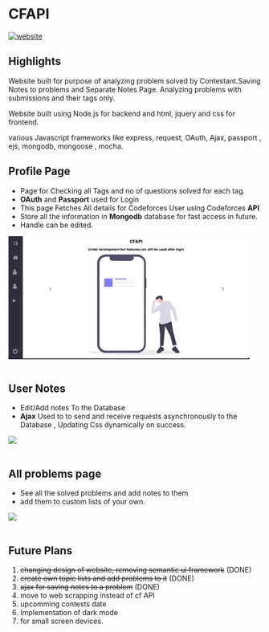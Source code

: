 # CFAPI


[![website](https://img.shields.io/badge/cpsave-Link%20To%20The%20website-red)](http://cpsave.herokuapp.com/)

## Highlights

Website built for purpose of analyzing problem solved by Contestant.Saving Notes to problems and Separate Notes Page. Analyzing problems with submissions and their tags only.

Website built using Node.js for backend and html, jquery and css for frontend.

various Javascript frameworks like express, request, OAuth, Ajax, passport , ejs, mongodb, mongoose , mocha.


## Profile Page
- Page for Checking all Tags and no of questions solved for each tag.
- **OAuth** and **Passport** used for Login
- This page Fetches All details for Codeforces User using Codeforces **API**
- Store all the information in **Mongodb** database for fast access in future.
- Handle can be edited.

![](profile.gif)
```console
```
## User Notes
- Edit/Add notes To the Database
- **Ajax** Used to to send and receive requests asynchronously to the Database , Updating Css dynamically on success.

![](notes.gif)
``` console
```
## All problems page
- See all the solved problems and add notes to them
- add them to custom lists of your own.

![](allproblems.gif)
``` console
```
## Future Plans

1. ~~changing design of website, removing semantic ui framework~~ (DONE)
2. ~~create own topic lists and add problems to it~~ (DONE)
3. ~~ajax for saving notes to a problem~~ (DONE)
4. move to web scrapping instead of cf API
5. upcomming contests date
6. Implementation of dark mode
8. for small screen devices.
